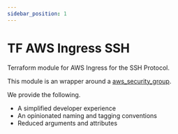 ```yaml
---
sidebar_position: 1
---
```

# TF AWS Ingress SSH
Terraform module for AWS Ingress for the SSH Protocol.

This module is an wrapper around a
[aws_security_group](https://registry.terraform.io/providers/hashicorp/aws/latest/docs/resources/security_group).

We provide the following.
- A simplified developer experience
- An opinionated naming and tagging conventions
- Reduced arguments and attributes
